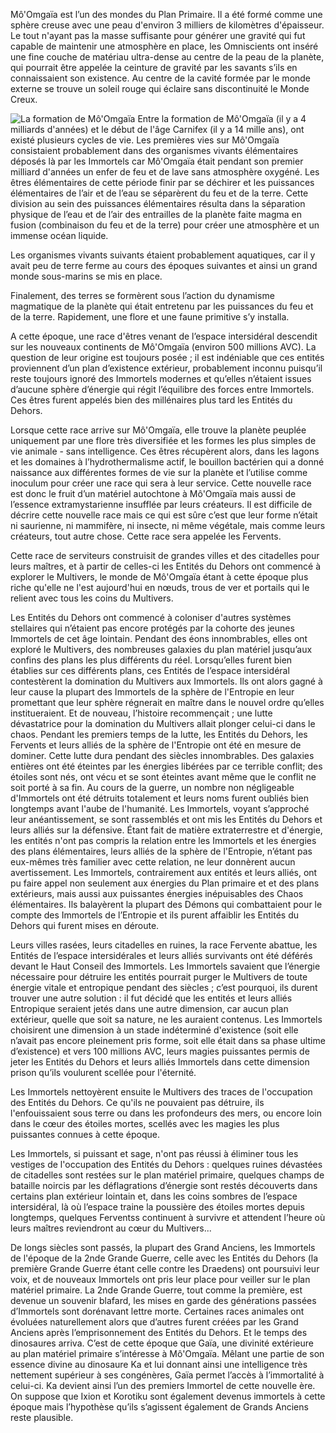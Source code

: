 Mô'Omgaïa est l’un des mondes du Plan Primaire. Il a été formé comme une sphère creuse<!-- more --> avec une peau d'environ 3 milliers de kilomètres d'épaisseur. Le tout n'ayant pas la masse suffisante pour générer une gravité qui fut capable de maintenir une atmosphère en place, les Omniscients ont inséré une fine couche de matériau ultra-dense au centre de la peau de la planète, qui pourrait être appelée la ceinture de gravité par les savants s’ils en connaissaient son existence. Au centre de la cavité formée par le monde externe se trouve un soleil rouge qui éclaire sans discontinuité le Monde Creux. 

<img class="left" src="/articles/histoire/images/MoOmgaia.png" alt="La formation de Mô'Omgaïa"/> Entre la formation de Mô'Omgaïa (il y a 4 milliards d'années) et le début de l'âge Carnifex (il y a 14 mille ans), ont existé plusieurs cycles de vie. Les premières vies sur Mô'Omgaïa consistaient probablement dans des organismes vivants élémentaires déposés là par les Immortels car  Mô'Omgaïa était pendant son premier milliard d'années un enfer de feu et de lave sans atmosphère oxygéné. Les êtres élémentaires de cette période finir par se déchirer et les puissances élémentaires de l’air et de l’eau se séparèrent du feu et de la terre. Cette division au sein des puissances élémentaires résulta dans la séparation physique de l’eau et de l’air des entrailles de la planète faite magma en fusion (combinaison du feu et de la terre) pour créer une atmosphère et un immense océan liquide.

Les organismes vivants suivants étaient probablement aquatiques, car il y avait peu de terre ferme au cours des époques suivantes et ainsi un grand monde sous-marins se mis en place. 

Finalement, des terres se formèrent sous l’action du dynamisme magmatique de la planète qui était entretenu par les puissances du feu et de la terre. Rapidement, une flore et une faune primitive s’y installa.

A cette époque, une race d'êtres venant de l’espace intersidéral descendit sur les nouveaux continents de Mô'Omgaïa (environ 500 millions AVC). La question de leur origine est toujours posée ;  il est indéniable que ces entités proviennent d’un plan d’existence extérieur, probablement inconnu puisqu’il reste toujours ignoré des Immortels modernes et qu’elles n’étaient issues d’aucune sphère d’énergie qui régit l’équilibre des forces entre Immortels. Ces êtres furent appelés bien des millénaires plus tard les Entités du Dehors.

Lorsque cette race arrive sur Mô'Omgaïa, elle trouve la planète peuplée uniquement par une flore très diversifiée  et les formes les plus simples de vie animale  - sans intelligence. Ces êtres récupèrent alors, dans les lagons et les domaines à l’hydrothermalisme actif, le bouillon bactérien qui a donné naissance aux différentes formes de vie sur la planète et l’utilise comme inoculum pour créer une race qui sera à leur service. Cette nouvelle race est donc le fruit d’un matériel autochtone à Mô'Omgaïa mais aussi de l’essence extramystarienne insufflée par leurs créateurs. Il est difficile de décrire cette nouvelle race mais ce qui est sûre c’est que leur forme n’était ni saurienne, ni  mammifère, ni insecte, ni même végétale, mais comme leurs créateurs, tout autre chose.  Cette race sera appelée les Fervents.

Cette race de serviteurs construisit de grandes villes et des citadelles pour leurs maîtres, et à partir de celles-ci les Entités du Dehors ont commencé à explorer le Multivers, le monde de Mô'Omgaïa étant à cette époque plus riche qu'elle ne l'est aujourd'hui en nœuds, trous de ver et portails qui le relient avec tous les coins du Multivers.

Les Entités du Dehors ont commencé à coloniser d'autres systèmes stellaires qui n’étaient pas encore protégés par la cohorte des jeunes Immortels de cet âge lointain. Pendant des éons innombrables, elles ont exploré le Multivers, des nombreuses galaxies du plan matériel jusqu’aux confins des plans les plus différents du réel. Lorsqu’elles furent bien établies sur ces différents plans, ces Entités de l’espace intersidéral contestèrent la domination du Multivers aux Immortels. Ils ont alors gagné à leur cause la plupart des Immortels de la sphère de l'Entropie en leur promettant que leur sphère régnerait en maître dans le nouvel ordre qu’elles institueraient. Et de nouveau, l’histoire recommençait ; une lutte dévastatrice pour la domination du Multivers allait plonger celui-ci dans le chaos. 
Pendant les premiers temps de la lutte, les Entités du Dehors, les Fervents et leurs alliés de la sphère de l'Entropie ont été en mesure de dominer. Cette lutte dura pendant des siècles innombrables. Des galaxies entières ont été éteintes par les énergies libérées par ce terrible conflit; des étoiles sont nés, ont vécu et se sont éteintes avant même que le conflit ne soit porté à sa fin. Au cours de la guerre, un nombre non négligeable d'Immortels ont été détruits totalement et leurs noms furent oubliés bien longtemps avant l'aube de l'humanité. Les Immortels, voyant s’approché leur anéantissement, se sont rassemblés et ont mis les Entités du Dehors et leurs alliés sur la défensive. Étant fait de matière extraterrestre et d'énergie, les entités n'ont pas compris la relation entre les Immortels et les énergies des plans élémentaires, leurs alliés de la sphère de l'Entropie, n’étant pas eux-mêmes très familier avec cette relation, ne leur donnèrent aucun avertissement. Les Immortels, contrairement aux entités et leurs alliés, ont pu faire appel non seulement aux énergies du Plan primaire et et des plans extérieurs, mais aussi aux puissantes énergies inépuisables des Chaos élémentaires. Ils balayèrent la plupart des Démons qui combattaient pour le compte des Immortels de l’Entropie et ils purent affaiblir les Entités du Dehors qui furent mises en déroute.

Leurs villes rasées, leurs citadelles en ruines, la race Fervente abattue, les Entités de l’espace intersidérales et leurs alliés survivants ont été déférés devant le Haut Conseil des Immortels. Les Immortels savaient que l’énergie nécessaire pour détruire les entités pourrait purger le Multivers de toute énergie vitale et entropique pendant des siècles ; c’est pourquoi, ils durent trouver une autre solution : il fut décidé que les entités et leurs alliés Entropique seraient jetés dans une autre dimension, car aucun plan extérieur, quelle que soit sa nature, ne les auraient contenus. Les Immortels choisirent une dimension à un stade indéterminé d'existence (soit elle n’avait pas encore pleinement pris forme, soit elle était dans sa phase ultime d’existence) et vers 100 millions AVC, leurs magies puissantes permis de jeter les Entités du Dehors et leurs alliés Immortels dans cette dimension prison qu’ils voulurent scellée pour l'éternité.

Les Immortels nettoyèrent ensuite le Multivers des traces de l'occupation des Entités du Dehors. Ce qu'ils ne pouvaient pas détruire, ils l'enfouissaient sous terre ou dans les profondeurs des mers, ou encore loin dans le cœur des étoiles mortes, scellés avec les magies les plus puissantes connues à cette époque.

Les Immortels, si puissant et sage, n'ont pas réussi à éliminer tous les vestiges de l'occupation des Entités du Dehors : quelques ruines dévastées de citadelles sont restées sur le plan matériel primaire, quelques champs de bataille noircis par les déflagrations d’énergie sont restés découverts dans certains plan extérieur lointain et, dans les coins sombres de l’espace intersidéral, là où l’espace traine la poussière des étoiles mortes depuis longtemps, quelques Ferventss continuent à survivre et attendent l’heure où leurs maîtres reviendront au cœur du Multivers...

De longs siècles sont passés, la plupart des Grand Anciens, les Immortels de l'époque de la 2nde Grande Guerre, celle avec les Entités du Dehors (la première Grande Guerre étant celle contre les Draedens) ont poursuivi leur voix, et de nouveaux Immortels ont pris leur place pour veiller sur le plan matériel primaire. La 2nde Grande Guerre, tout comme la première, est devenue un souvenir blafard, les mises en garde des générations passées d’Immortels sont dorénavant lettre morte. Certaines races animales ont évoluées naturellement alors que d’autres furent créées par les Grand Anciens après l’emprisonnement des Entités du Dehors. Et le temps des dinosaures arriva. C’est de cette époque que Gaïa, une divinité extérieure au plan matériel primaire s’intéresse à Mô'Omgaïa. Mêlant une partie de son essence divine au dinosaure Ka et lui donnant ainsi une intelligence très nettement supérieur à ses congénères, Gaïa permet l’accès à l’immortalité à celui-ci. Ka devient ainsi l’un des premiers Immortel de cette nouvelle ère. On suppose que Ixion et Korotiku sont également devenus immortels à cette époque mais l’hypothèse qu’ils s’agissent également de Grands Anciens reste plausible.
